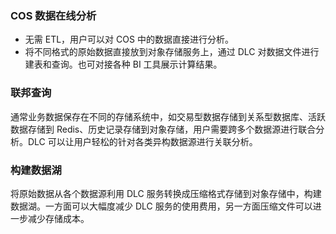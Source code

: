 ### COS 数据在线分析
- 无需 ETL，用户可以对 COS 中的数据直接进行分析。
- 将不同格式的原始数据直接放到对象存储服务上，通过 DLC 对数据文件进行建表和查询。也可对接各种 BI 工具展示计算结果。

### 联邦查询
通常业务数据保存在不同的存储系统中，如交易型数据存储到关系型数据库、活跃数据存储到 Redis、历史记录存储到对象存储，用户需要跨多个数据源进行联合分析。DLC 可以让用户轻松的针对各类异构数据源进行关联分析。

### 构建数据湖
将原始数据从各个数据源利用 DLC 服务转换成压缩格式存储到对象存储中，构建数据湖。一方面可以大幅度减少 DLC 服务的使用费用，另一方面压缩文件可以进一步减少存储成本。   
